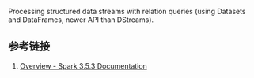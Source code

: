 Processing structured data streams with relation queries (using Datasets and DataFrames, newer API than DStreams).

## 参考链接

1. [Overview - Spark 3.5.3 Documentation](https://spark.apache.org/docs/latest/index.html#where-to-go-from-here)